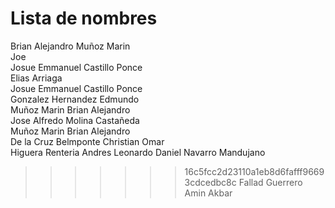 # Lista de nombres  
Brian Alejandro Muñoz Marin  
Joe  
Josue Emmanuel Castillo Ponce  
Elias Arriaga  
Josue Emmanuel Castillo Ponce  
Gonzalez Hernandez Edmundo  
Muñoz Marin Brian Alejandro  
Jose Alfredo Molina Castañeda  
Muñoz Marin Brian Alejandro  
De la Cruz Belmponte Christian Omar  
Higuera Renteria Andres
Leonardo Daniel Navarro Mandujano  
>>>>>>> 16c5fcc2d23110a1eb8d6fafff96693cdcedbc8c
Fallad Guerrero Amin Akbar
